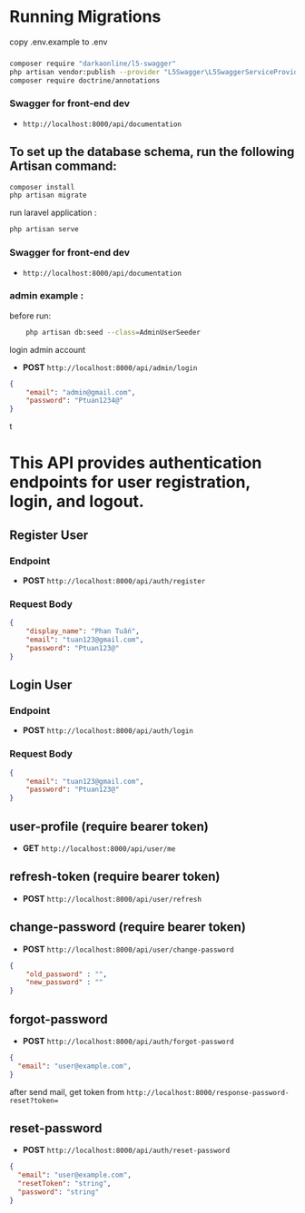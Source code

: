 

# Running Migrations

copy .env.example to .env 

### 
```bash
composer require "darkaonline/l5-swagger"
php artisan vendor:publish --provider "L5Swagger\L5SwaggerServiceProvider"
composer require doctrine/annotations

```
### Swagger for front-end dev

-  `http://localhost:8000/api/documentation`

## To set up the database schema, run the following Artisan command:
```bash
composer install
php artisan migrate

```
run laravel application : 
```bash
php artisan serve
```

### Swagger for front-end dev

-  `http://localhost:8000/api/documentation`


### admin example : 
before run: 
``` bash 
    php artisan db:seed --class=AdminUserSeeder
```
login admin account
- **POST** `http://localhost:8000/api/admin/login`
```json
{
    "email": "admin@gmail.com",
    "password": "Ptuan1234@"
}
```
t
# This API provides authentication endpoints for user registration, login, and logout.

## Register User

### Endpoint

- **POST** `http://localhost:8000/api/auth/register`

### Request Body

```json
{
    "display_name": "Phan Tuấn",
    "email": "tuan123@gmail.com",
    "password": "Ptuan123@"
}
```

## Login User

### Endpoint

- **POST** `http://localhost:8000/api/auth/login`

### Request Body

```json
{
    "email": "tuan123@gmail.com",
    "password": "Ptuan123@"
}
```
## user-profile (require bearer token)
- **GET** `http://localhost:8000/api/user/me`


## refresh-token (require bearer token)
- **POST** `http://localhost:8000/api/user/refresh`

## change-password (require bearer token)
- **POST** `http://localhost:8000/api/user/change-password`
```json
{
    "old_password" : "",
    "new_password" : ""
}
```
## forgot-password
- **POST** `http://localhost:8000/api/auth/forgot-password`
```json
{
  "email": "user@example.com",
}
```
after send mail, get token from `http://localhost:8000/response-password-reset?token=`

##  reset-password
- **POST** `http://localhost:8000/api/auth/reset-password`
```json
{
  "email": "user@example.com",
  "resetToken": "string",
  "password": "string"
}
```



